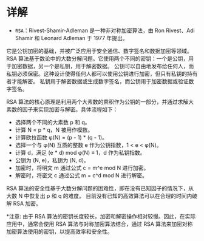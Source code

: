 # 详解

- `RSA`：Rivest-Shamir-Adleman 是一种非对称加密算法，由 Ron Rivest、Adi Shamir 和 Leonard Adleman 于 1977 年提出。

它是公钥加密的基础，并被广泛应用于安全通信、数字签名和数据加密等领域。 RSA 算法基于数论中的大数分解问题。它使用两个不同的密钥：一个是公钥，用于加密数据，另一个是私钥，用于解密数据。 公钥可以自由地发布给任何人，而私钥必须保密。这种设计使得任何人都可以使用公钥进行加密，但只有私钥的持有者才能解密。 私钥用于解密数据或生成数字签名，而公钥用于加密数据或验证数字签名。

RSA 算法的核心原理是利用两个大素数的乘积作为公钥的一部分，并通过求解大素数的因子来实现加密与解密。具体流程如下：

- 选择两个不同的大素数 p 和 q。
- 计算 N = p * q，N 被用作模数。
- 计算欧拉函数 φ(N) = (p - 1) * (q - 1)。
- 选择一个与 φ(N) 互质的整数 e 作为公钥指数，1 < e < φ(N)。
- 计算 d，满足 (e * d) mod φ(N) ≡ 1，d 作为私钥指数。
- 公钥为 (N, e)，私钥为 (N, d)。
- 加密时，将明文 m 通过公式 c = m^e mod N 进行加密。
- 解密时，将密文 c 通过公式 m = c^d mod N 进行解密。

RSA 算法的安全性基于大数分解问题的困难性，即在没有已知因子的情况下，从大数 N 中恢复出 p 和 q 的难度。 目前没有已知的高效算法可以在合理的时间内破解 RSA 加密。

*注意: 由于 RSA 算法的密钥长度较长，加密和解密操作相对较慢。因此，在实际应用中，通常会使用 RSA 算法与对称加密算法结合，通过 RSA 算法来加密对称加密算法使用的密钥，以提高效率和安全性。